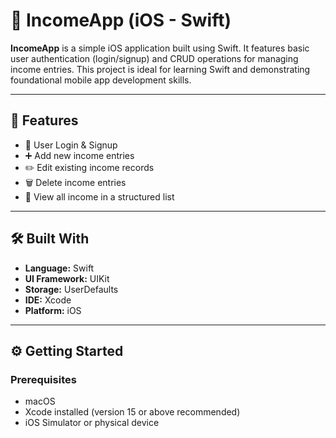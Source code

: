 # 📱 IncomeApp (iOS - Swift)

**IncomeApp** is a simple iOS application built using Swift. It features basic user authentication (login/signup) and CRUD operations for managing income entries. This project is ideal for learning Swift and demonstrating foundational mobile app development skills.

---

## 🚀 Features

- 🔐 User Login & Signup
- ➕ Add new income entries
- ✏️ Edit existing income records
- 🗑️ Delete income entries
- 📄 View all income in a structured list

---

## 🛠️ Built With

- **Language:** Swift
- **UI Framework:** UIKit
- **Storage:** UserDefaults
- **IDE:** Xcode
- **Platform:** iOS



---

## ⚙️ Getting Started

### Prerequisites
- macOS
- Xcode installed (version 15 or above recommended)
- iOS Simulator or physical device

